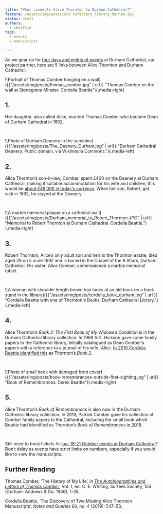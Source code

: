 ```yaml
---
title: "What connects Alice Thornton to Durham Cathedral?"
feature: /assets/img/posts/old_refectory_library_durham.jpg
status: draft
authors:
  - cbeattie
tags:
  - events
  - manuscripts
  
---
```

As we gear up for [four days and nights of events](https://thornton.kdl.kcl.ac.uk/posts/news/2023-07-26-durham-events-tickets-now-on-sale/) at Durham Cathedral, our project partner, here are 5 links between Alice Thornton and Durham Cathedral:

![Portrait of Thomas Comber hanging on a wall]({{"/assets/img/posts/thomas_comber.jpg" | url}} "Thomas Comber on the wall at Stonegrave Minster. Cordelia Beattie"){.media-right}

## 1.	

Her daughter, also called Alice, married Thomas Comber who became Dean of Durham Cathedral in 1692. 

<p>&nbsp;</p>

![Photo of Durham Deanery in the sunshine]({{"/assets/img/posts/The_Deanery_Durham.jpg" | url}} "Durham Cathedral Deanery. Public domain, via Wikimedia Commons."){.media-left}

## 2.	

Alice Thornton’s son-in-law, Comber, spent £400 on the Deanery at Durham Cathedral, making it suitable accommodation for his wife and children; this would be [about £48,000 in today's currency](https://www.nationalarchives.gov.uk/currency/). When her son, Robert, got sick in 1692, he stayed at the Deanery. 

<p>&nbsp;</p>

![A marble memorial plaque on a cathedral wall]({{"/assets/img/posts/Durham_memorial_to_Robert_Thornton.JPG" | url}} "Memorial to Robert Thornton at Durham Cathedral. Cordelia Beattie."){.media-right}

## 3.	

Robert Thornton, Alice’s only adult son and heir to the Thornton estate, died aged 29 on 5 June 1692 and is buried in the Chapel of the 9 Altars, Durham Cathedral. His sister, Alice Comber, commissioned a marble memorial tablet. 

<p>&nbsp;</p>

![A woman with shoulder length brown hair looks at an old book on a book stand in the library]({{"/assets/img/posts/cordelia_book_durham.jpg" | url }} "Cordelia Beattie with one of Thornton's Books, Durham Cathedral Library."){.media-left}

## 4.	

Alice Thornton’s *Book 2: The First Book of My Widowed Condition* is in the Durham Cathedral library collection. In 1969 A.G. Hickson gave some family papers to the Cathedral library, initially catalogued as Dean Comber’s papers with a reference to a journal of his wife, Alice. [In 2019 Cordelia Beattie identified this](https://thornton.kdl.kcl.ac.uk/posts/blog/2022-06-23-two-missing-thornton-manuscripts/) as Thornton’s *Book 2*.

<p>&nbsp;</p>

![Photo of small book with damaged front cover]({{"/assets/img/posts/book-remembrances-outside-first-sighting.jpg" | url}} "Book of Remembrances: Derek Beattie"){.media-right}

## 5.	

Alice Thornton’s *Book of Remembrances* is also now in the Durham Cathedral library collection. In 2019, Patrick Comber gave his collection of Comber family papers to the Cathedral, including the small book which Beattie had identified as Thornton’s *Book of Remembrances* [in 2018](https://thornton.kdl.kcl.ac.uk/posts/blog/2022-06-23-two-missing-thornton-manuscripts/).

<p>&nbsp;</p>

Still need to book tickets for [our 18-21 October events at Durham Cathedral](https://thornton.kdl.kcl.ac.uk/posts/news/2023-07-26-durham-events-tickets-now-on-sale/)? Don’t delay as events have strict limits on numbers, especially if you would like to view the manuscripts. 

## Further Reading

Thomas Comber, ‘The History of My Life’, in [*The Autobiographies and Letters of Thomas Comber*](https://archive.org/details/thomascomber156/), Vol. 1, ed. C. E. Whiting, Surtees Society, 156 (Durham: Andrews & Co. 1946), 1-35.

Cordelia Beattie, ‘The Discovery of Two Missing Alice Thornton Manuscripts’, *Notes and Queries* 66, no. 4 (2019): 547–53.

